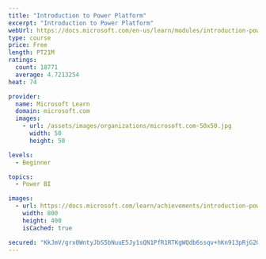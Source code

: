 ```yaml
---
title: "Introduction to Power Platform"
excerpt: "Introduction to Power Platform"
webUrl: https://docs.microsoft.com/en-us/learn/modules/introduction-power-platform/
type: course
price: Free
length: PT21M
ratings:
  count: 18771
  average: 4.7213254
heat: 74

provider:
  name: Microsoft Learn
  domain: microsoft.com
  images:
    - url: /assets/images/organizations/microsoft.com-50x50.jpg
      width: 50
      height: 50

levels:
  - Beginner

topics:
  - Power BI

images:
  - url: https://docs.microsoft.com/learn/achievements/introduction-power-platform-social.png
    width: 800
    height: 400
    isCached: true

secured: "KkJmV/grx0WntyJbS5bNuuE5Jy1sQN1PfR1RTKgWQdb6ssqv+hKn913pRjG2O+dhpyxWPADcyJQPKtporOJNSGvv97jW4TsXmgvi7StnKXlceXxhhLnJrVnSA8B736HsPibSDoWgl/yG1lY9CcfnPHJKXVjN7UekiUxDOlXzl6H87r7AwEyhKRCsyVAGvA3MWdqYLVwfuQ8ZwTWWprWCs7Gd/TJZJ0h9wvYZKLtMN3iddg3Dfzwar6y+0aazAoU5wPly69q5ScCCxgaLVUJCgywCwCV0EszmgQe02zjKAQo8R+wmoGoTfsX+HsjToe9ifXQZJq1W0dvuoVPBxITZ/A0ccnYkEmBz5kn3nenrGu7JUYJhGVM37eypGLg1olBAp6Z+h59zjnzwJu3PDMVpxlqErbE3bX7gCMhXyXmOtn0jJBlZgS3kL39EgucJY0we;TksTa70CN/zi5BCc35ur9g=="
---
```


